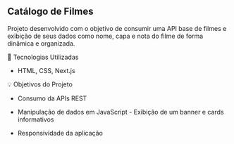 ## Catálogo de Filmes
Projeto desenvolvido com o objetivo de consumir uma API base de filmes e exibição de seus dados como nome, capa e nota do filme de forma dinâmica e organizada.

🚀 Tecnologias Utilizadas
- HTML, CSS, Next.js

💡 Objetivos do Projeto
- Consumo da APIs REST

- Manipulação de dados em JavaScript - Exibição de um banner e cards informativos

- Responsividade da aplicação


